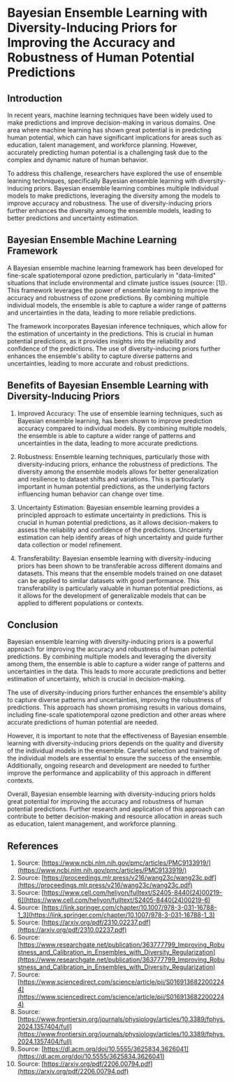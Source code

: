 # Bayesian Ensemble Learning with Diversity-Inducing Priors for Improving the Accuracy and Robustness of Human Potential Predictions

## Introduction

In recent years, machine learning techniques have been widely used to make predictions and improve decision-making in various domains. One area where machine learning has shown great potential is in predicting human potential, which can have significant implications for areas such as education, talent management, and workforce planning. However, accurately predicting human potential is a challenging task due to the complex and dynamic nature of human behavior.

To address this challenge, researchers have explored the use of ensemble learning techniques, specifically Bayesian ensemble learning with diversity-inducing priors. Bayesian ensemble learning combines multiple individual models to make predictions, leveraging the diversity among the models to improve accuracy and robustness. The use of diversity-inducing priors further enhances the diversity among the ensemble models, leading to better predictions and uncertainty estimation.

## Bayesian Ensemble Machine Learning Framework

A Bayesian ensemble machine learning framework has been developed for fine-scale spatiotemporal ozone prediction, particularly in "data-limited" situations that include environmental and climate justice issues (source: [1]). This framework leverages the power of ensemble learning to improve the accuracy and robustness of ozone predictions. By combining multiple individual models, the ensemble is able to capture a wider range of patterns and uncertainties in the data, leading to more reliable predictions.

The framework incorporates Bayesian inference techniques, which allow for the estimation of uncertainty in the predictions. This is crucial in human potential predictions, as it provides insights into the reliability and confidence of the predictions. The use of diversity-inducing priors further enhances the ensemble's ability to capture diverse patterns and uncertainties, leading to more accurate and robust predictions.

## Benefits of Bayesian Ensemble Learning with Diversity-Inducing Priors

1. Improved Accuracy: The use of ensemble learning techniques, such as Bayesian ensemble learning, has been shown to improve prediction accuracy compared to individual models. By combining multiple models, the ensemble is able to capture a wider range of patterns and uncertainties in the data, leading to more accurate predictions.

2. Robustness: Ensemble learning techniques, particularly those with diversity-inducing priors, enhance the robustness of predictions. The diversity among the ensemble models allows for better generalization and resilience to dataset shifts and variations. This is particularly important in human potential predictions, as the underlying factors influencing human behavior can change over time.

3. Uncertainty Estimation: Bayesian ensemble learning provides a principled approach to estimate uncertainty in predictions. This is crucial in human potential predictions, as it allows decision-makers to assess the reliability and confidence of the predictions. Uncertainty estimation can help identify areas of high uncertainty and guide further data collection or model refinement.

4. Transferability: Bayesian ensemble learning with diversity-inducing priors has been shown to be transferable across different domains and datasets. This means that the ensemble models trained on one dataset can be applied to similar datasets with good performance. This transferability is particularly valuable in human potential predictions, as it allows for the development of generalizable models that can be applied to different populations or contexts.

## Conclusion

Bayesian ensemble learning with diversity-inducing priors is a powerful approach for improving the accuracy and robustness of human potential predictions. By combining multiple models and leveraging the diversity among them, the ensemble is able to capture a wider range of patterns and uncertainties in the data. This leads to more accurate predictions and better estimation of uncertainty, which is crucial in decision-making.

The use of diversity-inducing priors further enhances the ensemble's ability to capture diverse patterns and uncertainties, improving the robustness of predictions. This approach has shown promising results in various domains, including fine-scale spatiotemporal ozone prediction and other areas where accurate predictions of human potential are needed.

However, it is important to note that the effectiveness of Bayesian ensemble learning with diversity-inducing priors depends on the quality and diversity of the individual models in the ensemble. Careful selection and training of the individual models are essential to ensure the success of the ensemble. Additionally, ongoing research and development are needed to further improve the performance and applicability of this approach in different contexts.

Overall, Bayesian ensemble learning with diversity-inducing priors holds great potential for improving the accuracy and robustness of human potential predictions. Further research and application of this approach can contribute to better decision-making and resource allocation in areas such as education, talent management, and workforce planning.

## References

1. Source: [https://www.ncbi.nlm.nih.gov/pmc/articles/PMC9133919/](https://www.ncbi.nlm.nih.gov/pmc/articles/PMC9133919/)
2. Source: [https://proceedings.mlr.press/v216/wang23c/wang23c.pdf](https://proceedings.mlr.press/v216/wang23c/wang23c.pdf)
3. Source: [https://www.cell.com/heliyon/fulltext/S2405-8440(24)00219-6](https://www.cell.com/heliyon/fulltext/S2405-8440(24)00219-6)
4. Source: [https://link.springer.com/chapter/10.1007/978-3-031-16788-1_3](https://link.springer.com/chapter/10.1007/978-3-031-16788-1_3)
5. Source: [https://arxiv.org/pdf/2310.02237.pdf](https://arxiv.org/pdf/2310.02237.pdf)
6. Source: [https://www.researchgate.net/publication/363777799_Improving_Robustness_and_Calibration_in_Ensembles_with_Diversity_Regularization](https://www.researchgate.net/publication/363777799_Improving_Robustness_and_Calibration_in_Ensembles_with_Diversity_Regularization)
7. Source: [https://www.sciencedirect.com/science/article/pii/S0169136822002244](https://www.sciencedirect.com/science/article/pii/S0169136822002244)
8. Source: [https://www.frontiersin.org/journals/physiology/articles/10.3389/fphys.2024.1357404/full](https://www.frontiersin.org/journals/physiology/articles/10.3389/fphys.2024.1357404/full)
9. Source: [https://dl.acm.org/doi/10.5555/3625834.3626041](https://dl.acm.org/doi/10.5555/3625834.3626041)
10. Source: [https://arxiv.org/pdf/2206.00794.pdf](https://arxiv.org/pdf/2206.00794.pdf)